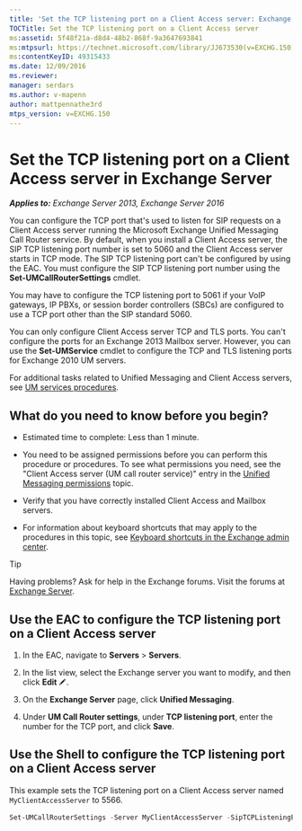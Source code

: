 ```yaml
---
title: 'Set the TCP listening port on a Client Access server: Exchange 2013 Help'
TOCTitle: Set the TCP listening port on a Client Access server
ms:assetid: 5f48f21a-d8d4-48b2-868f-9a3647693841
ms:mtpsurl: https://technet.microsoft.com/library/JJ673530(v=EXCHG.150)
ms:contentKeyID: 49315433
ms.date: 12/09/2016
ms.reviewer: 
manager: serdars
ms.author: v-mapenn
author: mattpennathe3rd
mtps_version: v=EXCHG.150
---
```


# Set the TCP listening port on a Client Access server in Exchange Server

_**Applies to:** Exchange Server 2013, Exchange Server 2016_

You can configure the TCP port that's used to listen for SIP requests on a Client Access server running the Microsoft Exchange Unified Messaging Call Router service. By default, when you install a Client Access server, the SIP TCP listening port number is set to 5060 and the Client Access server starts in TCP mode. The SIP TCP listening port can't be configured by using the EAC. You must configure the SIP TCP listening port number using the **Set-UMCallRouterSettings** cmdlet.

You may have to configure the TCP listening port to 5061 if your VoIP gateways, IP PBXs, or session border controllers (SBCs) are configured to use a TCP port other than the SIP standard 5060.

You can only configure Client Access server TCP and TLS ports. You can't configure the ports for an Exchange 2013 Mailbox server. However, you can use the **Set-UMService** cmdlet to configure the TCP and TLS listening ports for Exchange 2010 UM servers.

For additional tasks related to Unified Messaging and Client Access servers, see [UM services procedures](um-services-procedures-exchange-2013-help.md).

## What do you need to know before you begin?

- Estimated time to complete: Less than 1 minute.

- You need to be assigned permissions before you can perform this procedure or procedures. To see what permissions you need, see the "Client Access server (UM call router service)" entry in the [Unified Messaging permissions](unified-messaging-permissions-exchange-2013-help.md) topic.

- Verify that you have correctly installed Client Access and Mailbox servers.

- For information about keyboard shortcuts that may apply to the procedures in this topic, see [Keyboard shortcuts in the Exchange admin center](keyboard-shortcuts-in-the-exchange-admin-center-2013-help.md).

> [!TIP]
> Having problems? Ask for help in the Exchange forums. Visit the forums at [Exchange Server](https://go.microsoft.com/fwlink/p/?linkid=60612).

## Use the EAC to configure the TCP listening port on a Client Access server

1. In the EAC, navigate to **Servers** \> **Servers**.

2. In the list view, select the Exchange server you want to modify, and then click **Edit** ![Edit icon](images/JJ218640.6f53ccb2-1f13-4c02-bea0-30690e6ea71d(EXCHG.150).gif "Edit icon").

3. On the **Exchange Server** page, click **Unified Messaging**.

4. Under **UM Call Router settings**, under **TCP listening port**, enter the number for the TCP port, and click **Save**.

## Use the Shell to configure the TCP listening port on a Client Access server

This example sets the TCP listening port on a Client Access server named `MyClientAccessServer` to 5566.

```powershell
Set-UMCallRouterSettings -Server MyClientAccessServer -SipTCPListeningPort 5566
```
